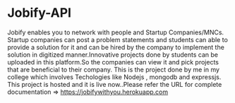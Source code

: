 # Jobify-API
Jobify enables you to network with people and Startup Companies/MNCs. Startup companies can post a problem statements and students can able to provide a solution for it and can be hired by the company to implement the solution in digitized manner.Innovative projects done by students can be uploaded in this platform.So the companies can view it and pick projects that are beneficial to their company.
This is the project done by me in my college which involves Techologies like Nodejs , mongodb and expressjs.
This project is hosted and it is live now..Please refer the URL for complete documentation  =>     https://jobifywithyou.herokuapp.com 
